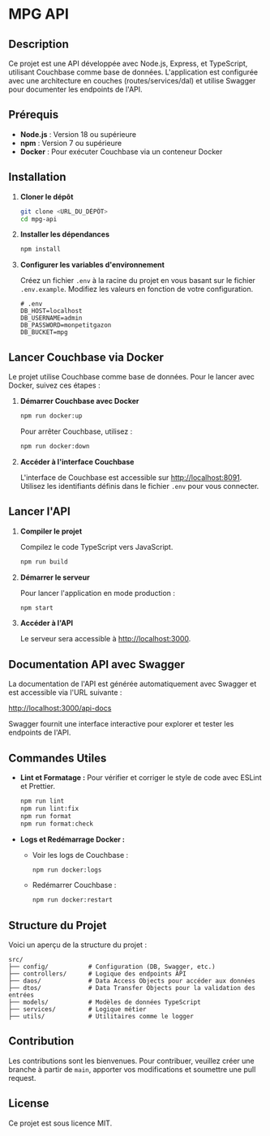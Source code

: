 # MPG API

## Description

Ce projet est une API développée avec Node.js, Express, et TypeScript, utilisant Couchbase comme base de données. L'application est configurée avec une architecture en couches (routes/services/dal) et utilise Swagger pour documenter les endpoints de l'API.

## Prérequis

- **Node.js** : Version 18 ou supérieure
- **npm** : Version 7 ou supérieure
- **Docker** : Pour exécuter Couchbase via un conteneur Docker

## Installation

1. **Cloner le dépôt**

   ```bash
   git clone <URL_DU_DÉPÔT>
   cd mpg-api
   ```

2. **Installer les dépendances**

   ```bash
   npm install
   ```

3. **Configurer les variables d'environnement**

   Créez un fichier `.env` à la racine du projet en vous basant sur le fichier `.env.example`. Modifiez les valeurs en fonction de votre configuration.

   ```plaintext
   # .env
   DB_HOST=localhost
   DB_USERNAME=admin
   DB_PASSWORD=monpetitgazon
   DB_BUCKET=mpg
   ```

## Lancer Couchbase via Docker

Le projet utilise Couchbase comme base de données. Pour le lancer avec Docker, suivez ces étapes :


1. **Démarrer Couchbase avec Docker**

   ```bash
   npm run docker:up
   ```

   Pour arrêter Couchbase, utilisez :

   ```bash
   npm run docker:down
   ```

2. **Accéder à l'interface Couchbase**

   L'interface de Couchbase est accessible sur [http://localhost:8091](http://localhost:8091). Utilisez les identifiants définis dans le fichier `.env` pour vous connecter.

## Lancer l'API

1. **Compiler le projet**

   Compilez le code TypeScript vers JavaScript.

   ```bash
   npm run build
   ```

2. **Démarrer le serveur**

   Pour lancer l'application en mode production :

   ```bash
   npm start
   ```

3. **Accéder à l'API**

   Le serveur sera accessible à [http://localhost:3000](http://localhost:3000).

## Documentation API avec Swagger

La documentation de l'API est générée automatiquement avec Swagger et est accessible via l'URL suivante :

[http://localhost:3000/api-docs](http://localhost:3000/api-docs)

Swagger fournit une interface interactive pour explorer et tester les endpoints de l'API.

## Commandes Utiles

- **Lint et Formatage :** Pour vérifier et corriger le style de code avec ESLint et Prettier.

  ```bash
  npm run lint
  npm run lint:fix
  npm run format
  npm run format:check
  ```

- **Logs et Redémarrage Docker :**

    - Voir les logs de Couchbase :

      ```bash
      npm run docker:logs
      ```

    - Redémarrer Couchbase :

      ```bash
      npm run docker:restart
      ```

## Structure du Projet

Voici un aperçu de la structure du projet :

```
src/
├── config/           # Configuration (DB, Swagger, etc.)
├── controllers/      # Logique des endpoints API
├── daos/             # Data Access Objects pour accéder aux données
├── dtos/             # Data Transfer Objects pour la validation des entrées
├── models/           # Modèles de données TypeScript
├── services/         # Logique métier
├── utils/            # Utilitaires comme le logger
```

## Contribution

Les contributions sont les bienvenues. Pour contribuer, veuillez créer une branche à partir de `main`, apporter vos modifications et soumettre une pull request.

## License

Ce projet est sous licence MIT.